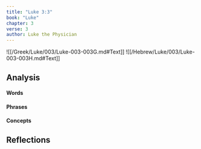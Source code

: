 ```yaml
---
title: "Luke 3:3"
book: "Luke"
chapter: 3
verse: 3
author: Luke the Physician
---
```

![[/Greek/Luke/003/Luke-003-003G.md#Text]]
![[/Hebrew/Luke/003/Luke-003-003H.md#Text]]

## Analysis

#### Words

#### Phrases

#### Concepts

## Reflections
